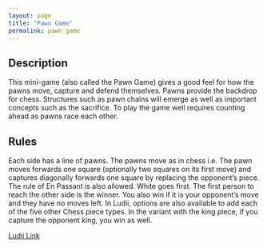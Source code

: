 ```yaml
---
layout: page
title: "Pawn Game"
permalink: pawn_game
---
```

## Description

This mini-game (also called the Pawn Game) gives a good feel for how the pawns move, capture and defend themselves. Pawns provide the backdrop for chess. Structures such as pawn chains will emerge as well as important concepts such as the sacrifice. To play the game well requires counting ahead as pawns race each other.

## Rules

Each side has a line of pawns. The pawns move as in chess i.e. The pawn moves forwards one square (optionally two squares on its first move) and captures diagonally forwards one square by replacing the opponent’s piece. The rule of En Passant is also allowed. White goes first. The first person to reach the other side is the winner. You also win if it is your opponent’s move and they have no moves left.
In Ludii, options are also available to add each of the five other Chess piece types. In the variant with the king piece, if you capture the opponent king, you win as well.

[Ludii Link](https://ludii.games/details.php?keyword=The%20Pawn%20Game)
